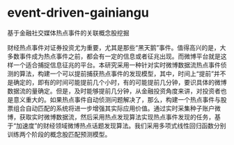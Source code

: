 # event-driven-gainiangu
基于金融社交媒体热点事件的关联概念股挖掘

财经热点事件对证券投资尤为重要，尤其是那些“黑天鹅”事件。值得高兴的是，大多数事件成为热点事件之前，都会有一定的信息或者征兆出现。而微博平台就是这样一个适合捕捉信息征兆的平台。本研究采用一种针对实时微博数据流热点事件侦测的算法，构建一个可以提前捕获热点事件的发现模型，其中，时间上“提前”并不是确定的，即有的时间可能提前几个小时，有的可能提前几分钟，要识具体的微博数据流的量确定。但是，及时能够提前几分钟，从金融投资角度来讲，对投资者也是意义重大的。如果热点事件自动侦测问题解决了，那么，构建一个热点事件与股票组合自动匹配的系统将进一步增强其实际应用价值。通过实时采集种子账户微博，获取实时微博数据流，然后采用热点发现算法实现热点事件发现的任务，基于“加速度”的财经领域微博热点话题发现算法。我们采用多项式线性回归函数分别训练两个阶段的概念股匹配预测模型。
